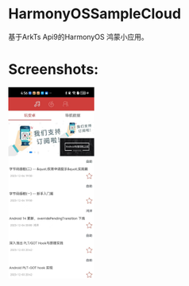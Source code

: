 # HarmonyOSSampleCloud

基于ArkTs Api9的HarmonyOS 鸿蒙小应用。

# Screenshots:
<img width="173" height=“274” src="https://github.com/SoarY/HarmonyOSSampleCloud/blob/main/file/img_01.jpg?raw=true"></img>
